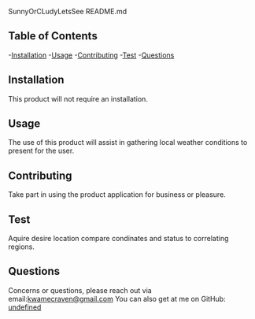 
SunnyOrCLudyLetsSee README.md


## Table of Contents

-[Installation](#installation)
-[Usage](#usage)
-[Contributing](#contributing)
-[Test](#test)
-[Questions](#questions)


## Installation
This product will not require an installation.

## Usage
The use of this product will assist in gathering local weather conditions to present for the user.

## Contributing
Take part in using the product application for business or pleasure. 

## Test
Aquire desire location compare condinates and status to correlating regions. 

## Questions
Concerns or questions, please reach out via email:kwamecraven@gmail.com
You can also get at me on GitHub: [undefined](http://github.com/undefined)
    
